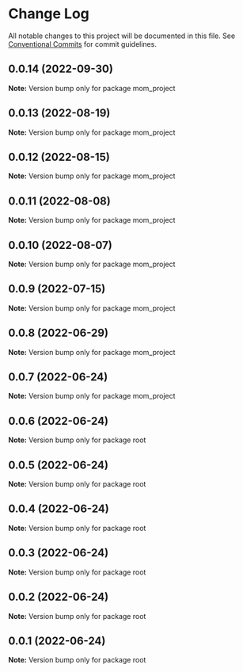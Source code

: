# Change Log

All notable changes to this project will be documented in this file.
See [Conventional Commits](https://conventionalcommits.org) for commit guidelines.

## 0.0.14 (2022-09-30)

**Note:** Version bump only for package mom_project





## 0.0.13 (2022-08-19)

**Note:** Version bump only for package mom_project





## 0.0.12 (2022-08-15)

**Note:** Version bump only for package mom_project





## 0.0.11 (2022-08-08)

**Note:** Version bump only for package mom_project





## 0.0.10 (2022-08-07)

**Note:** Version bump only for package mom_project





## 0.0.9 (2022-07-15)

**Note:** Version bump only for package mom_project





## 0.0.8 (2022-06-29)

**Note:** Version bump only for package mom_project





## 0.0.7 (2022-06-24)

**Note:** Version bump only for package mom_project





## 0.0.6 (2022-06-24)

**Note:** Version bump only for package root





## 0.0.5 (2022-06-24)

**Note:** Version bump only for package root





## 0.0.4 (2022-06-24)

**Note:** Version bump only for package root





## 0.0.3 (2022-06-24)

**Note:** Version bump only for package root





## 0.0.2 (2022-06-24)

**Note:** Version bump only for package root





## 0.0.1 (2022-06-24)

**Note:** Version bump only for package root
